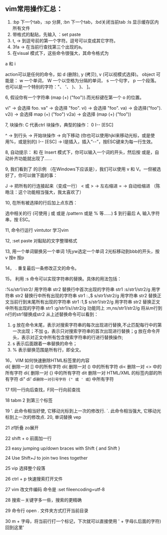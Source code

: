 ## vim常用操作汇总：
1. :bp 下一个tab，:sp 分屏, :bn 下一个tab，:bd关闭当前tab :ls 显示缓存区内所有文件
1. 带格式的黏贴，先输入 ：set paste
3. t, → 到逗号前的第一个字符。逗号可以变成其它字符。
4. 3fa → 在当前行查找第三个出现的a。
5. 在visual 模式下，这些命令很强大，其命令格式为

<action>a<object> 和 <action>i<object>

action可以是任何的命令，如 d (删除), y (拷贝), v (可以视模式选择)。
object 可能是： w 一个单词， W 一个以空格为分隔的单词， s 一个句字， p 一个段落。也可以是一个特别的字符："、 '、 )、 }、 ]。

6, 假设你有一个字符串 (map (+) ("foo")).而光标键在第一个 o 的位置。

vi" → 会选择 foo.
va" → 会选择 "foo".
vi) → 会选择 "foo".
va) → 会选择("foo").
v2i) → 会选择 map (+) ("foo")
v2a) → 会选择 (map (+) ("foo"))

7, 块操作: <C-v>
C 代表ctrl
块操作，典型的操作： 0 <C-v> <C-d> I-- [ESC]

^ → 到行头
<C-v> → 开始块操作
<C-d> → 向下移动 (你也可以使用hjkl来移动光标，或是使用%，或是别的)
I-- [ESC] → I是插入，插入“--”，按ESC键来为每一行生效。

8, 自动提示： <C-n> 和 <C-p>
在 Insert 模式下，你可以输入一个词的开头，然后按 <C-p>或是<C-n>，自动补齐功能就出现了……

9, 我们看到了 <C-v>的示例 （在Windows下应该是<C-q>），我们可以使用 v 和 V。一但被选好了，你可以做下面的事：

J → 把所有的行连接起来（变成一行）
< 或 > → 左右缩进
= → 自动给缩进 （陈皓注：这个功能相当强大，我太喜欢了）

10, 在所有被选择的行后加上点东西：

<C-v>
选中相关的行 (可使用 j 或 <C-d> 或是 /pattern 或是 % 等……)
$ 到行最后
A, 输入字符串，按 ESC。

11, 命令行运行 vimtutor 学习vim

12, :set paste 对黏贴的文字整理格式

13, 用一个单词替换另一个单词 
    1先yw选定一个单词   2光标移动到bbb的开头，按 v 按e 按p
    
14， .               重复最后一条修改正文的命令。

15， 利用 :s 命令可以实现字符串的替换。具体的用法包括：

:%s/str1/str2/        用字符串 str2 替换行中首次出现的字符串 str1
:s/str1/str2/g        用字符串 str2 替换行中所有出现的字符串 str1
:.,$ s/str1/str2/g    用字符串 str2 替换正文当前行到末尾所有出现的字符串 str1
:1,$ s/str1/str2/g    用字符串 str2 替换正文中所有出现的字符串 str1
:g/str1/s//str2/g     功能同上
:m,ns/str1/str2/g     将从m行到n行的str1替换成str2
从上述替换命令可以看到：
1.  g 放在命令末尾，表示对搜索字符串的每次出现进行替换,不止匹配每行中的第一次出现；不加 g，表示只对搜索字符串的首次出现进行替换；g 放在命令开头，表示对正文中所有包含搜索字符串的行进行替换操作;
2.  s 表示后面跟着一串替换的命令；
3.  % 表示替换范围是所有行，即全文。

16， VIM 如何快速删除HTML标签里的内容  
di[ 删除一对 [] 中的所有字符
di( 删除一对 () 中的所有字符
di< 删除一对 <> 中的所有字符
di{ 删除一对 {} 中的所有字符
dit 删除一对 HTML/XML 的标签内部的所有字符
di"  di'  di` 删除一对引号字符 (" 或 ' 或 `) 中所有字符

17 f同一行向后查找，F同一行向前查找

18 tabm 2 到第三个标签

19  '.              此命令相当好使, 它移动光标到上一次的修改行.
    `.              此命令相当强大, 它移动光标到上一次的修改点.
20, 单词替换 vep


21 zf折叠 zo展开

22 shift + o 前面加一行

23 easy jumping up/down braces with Shift { and Shift }
 
24 Use Shift+J to join two lines together

25 vip 选择整个段落

26 ctrl + p 快速搜索打开文件

27 vim 改文件编码 命令是 :set fileencoding=utf-8

28 搜索－关键字多一些，搜索的更精确

29 命令行 open . 文件夹方式打开当前目录

30 m + 字母，将当前行打一个标记，下次就可以直接使用 ' + 字母(L后面的字符) 回到这里'
